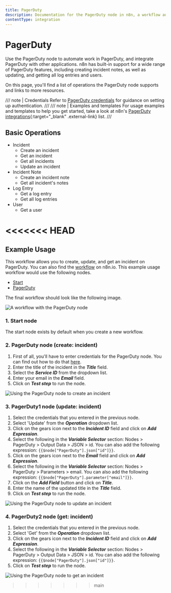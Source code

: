 ```yaml
---
title: PagerDuty
description: Documentation for the PagerDuty node in n8n, a workflow automation platform. Includes details of operations and configuration, and links to examples and credentials information.
contentType: integration
---
```


# PagerDuty

Use the PagerDuty node to automate work in PagerDuty, and integrate PagerDuty with other applications. n8n has built-in support for a wide range of PagerDuty features, including creating incident notes, as well as updating, and getting all log entries and users. 

On this page, you'll find a list of operations the PagerDuty node supports and links to more resources.

/// note | Credentials
Refer to [PagerDuty credentials](/integrations/builtin/credentials/pagerduty/) for guidance on setting up authentication. 
///
/// note | Examples and templates
For usage examples and templates to help you get started, take a look at n8n's [PagerDuty integrations](https://n8n.io/integrations/pagerduty/){:target="_blank" .external-link} list.
///

## Basic Operations

* Incident
    * Create an incident
    * Get an incident
    * Get all incidents
    * Update an incident
* Incident Note
    * Create an incident note
    * Get all incident's notes
* Log Entry
    * Get a log entry
    * Get all log entries
* User
    * Get a user


<<<<<<< HEAD
=======
## Example Usage

This workflow allows you to create, update, and get an incident on PagerDuty. You can also find the [workflow](https://n8n.io/workflows/411) on n8n.io. This example usage workflow would use the following nodes.
- [Start](/integrations/builtin/core-nodes/n8n-nodes-base.start/)
- [PagerDuty]()

The final workflow should look like the following image.

![A workflow with the PagerDuty node](/_images/integrations/builtin/app-nodes/pagerduty/workflow.png)

### 1. Start node

The start node exists by default when you create a new workflow.


### 2. PagerDuty node (create: incident)

1. First of all, you'll have to enter credentials for the PagerDuty node. You can find out how to do that [here](/integrations/builtin/credentials/pagerduty/).
2. Enter the title of the incident in the ***Title*** field.
3. Select the ***Service ID*** from the dropdown list.
4. Enter your email in the ***Email*** field.
5. Click on ***Test step*** to run the node.

![Using the PagerDuty node to create an incident](/_images/integrations/builtin/app-nodes/pagerduty/pagerduty_node.png)



### 3. PagerDuty1 node (update: incident)

1. Select the credentials that you entered in the previous node.
2. Select 'Update' from the ***Operation*** dropdown list.
3. Click on the gears icon next to the ***Incident ID*** field and click on ***Add Expression***.
4. Select the following in the ***Variable Selector*** section: Nodes > PagerDuty > Output Data > JSON > id. You can also add the following expression: `{{$node["PagerDuty"].json["id"]}}`.
5. Click on the gears icon next to the ***Email*** field and click on ***Add Expression***.
6. Select the following in the ***Variable Selector*** section: Nodes > PagerDuty > Parameters > email. You can also add the following expression: `{{$node["PagerDuty"].parameter["email"]}}`.
7. Click on the ***Add Field*** button and click on ***Title***.
8. Enter the name of the updated title in the ***Title*** field.
9. Click on ***Test step*** to run the node.


![Using the PagerDuty node to update an incident](/_images/integrations/builtin/app-nodes/pagerduty/pagerduty1_node.png)



### 4. PagerDuty2 node (get: incident)

1. Select the credentials that you entered in the previous node.
2. Select 'Get' from the ***Operation*** dropdown list.
3. Click on the gears icon next to the ***Incident ID*** field and click on ***Add Expression***.
4. Select the following in the ***Variable Selector*** section: Nodes > PagerDuty > Output Data > JSON > id. You can also add the following expression: `{{$node["PagerDuty"].json["id"]}}`.
5. Click on ***Test step*** to run the node.


![Using the PagerDuty node to get an incident](/_images/integrations/builtin/app-nodes/pagerduty/pagerduty2_node.png)


>>>>>>> main




